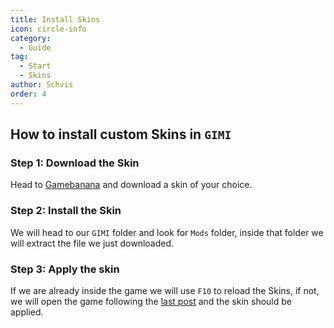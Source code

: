 ```yaml
---
title: Install Skins
icon: circle-info
category:
  - Guide
tag:
  - Start
  - Skins
author: Schvis
order: 4
---
```


## How to install custom Skins in `GIMI`

### Step 1: Download the Skin

Head to [Gamebanana](https://gamebanana.com/games/8552) and download a skin of your choice.

### Step 2: Install the Skin

We will head to our `GIMI` folder and look for `Mods` folder, inside that folder we will extract the file we just downloaded.

### Step 3: Apply the skin

If we are already inside the game we will use `F10` to reload the Skins, if not, we will open the game following the [last post](3DM-tutorial.md) and the skin should be applied.
